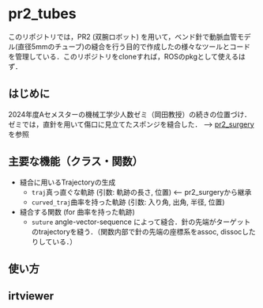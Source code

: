 # pr2_tubes

このリポジトリでは，PR2 (双腕ロボット) を用いて，ベンド針で動脈血管モデル(直径5mmのチューブ)の縫合を行う目的で作成したの様々なツールとコードを管理している．このリポジトリをcloneすれば，ROSのpkgとして使えるはず．

## はじめに
2024年度Aセメスターの機械工学少人数ゼミ（岡田教授）の続きの位置づけ．ゼミでは，直針を用いて傷口に見立てたスポンジを縫合した． --> [pr2_surgery](https://github.com/Michi-Tsubaki/jsk_demos/tree/20a08aeaf60930f3e58cbce8068f3236fe40f4a6/jsk_2024_10_semi/pr2_surgery) を参照

## 主要な機能（クラス・関数）
- 縫合に用いるTrajectoryの生成
  - `traj`真っ直ぐな軌跡 (引数: 軌跡の長さ, 位置) <-- pr2_surgeryから継承
  - `curved_traj`曲率を持った軌跡 (引数: 入り角, 出角, 半径, 位置)
- 縫合する関数 (for 曲率を持った軌跡)
  - `suture` angle-vector-sequence によって縫合．針の先端がターゲットのtrajectoryを縫う．（関数内部で針の先端の座標系をassoc, dissocしたりしている．）

## 使い方

## irtviewer



